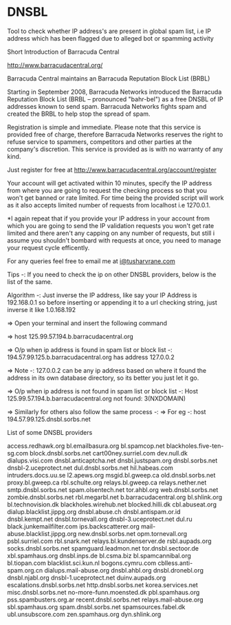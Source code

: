 # DNSBL
Tool to check whether IP address's are present in global spam list, i.e IP address which has been flagged due to alleged bot or spamming activity

Short Introduction of Barracuda Central

http://www.barracudacentral.org/

Barracuda Central maintains an Barracuda Reputation Block List (BRBL)

Starting in September 2008, Barracuda Networks introduced the Barracuda Reputation Block List (BRBL – pronounced "bahr-bel") as a free DNSBL of IP addresses known to send spam. Barracuda Networks fights spam and created the BRBL to help stop the spread of spam.

Registration is simple and immediate. Please note that this service is provided free of charge, therefore Barracuda Networks reserves the right to refuse service to spammers, competitors and other parties at the company's discretion. This service is provided as is with no warranty of any kind.

Just register for free at http://www.barracudacentral.org/account/register

Your account will get activated within 10 minutes, specify the IP address from where you are going to request the checking process so that you won't get banned or rate limited. For time being the provided script will work as it also accepts limited number of requests from localhost i.e 1270.0.1.

*I again repeat that if you provide your IP address in your account from which you are going to send the IP validation requests you won't get rate limited and there aren't any capping on any number of requests, but still i assume you shouldn't bombard with requests at once, you need to manage your request cycle efficently.

For any queries feel free to email me at i@tusharvrane.com

Tips -: If you need to check the ip on other DNSBL providers, below is the list of the same. 

Algorithm -: 
	Just inverse the IP address, like say your IP Address is 192.168.0.1 so before inserting or appending it to a url checking string, just inverse it like 1.0.168.192

=> Open your terminal and insert the following command 

=> host 125.99.57.194.b.barracudacentral.org

=> O/p when ip address is found in spam list or block list -:  194.57.99.125.b.barracudacentral.org has address 127.0.0.2

=> Note -: 127.0.0.2 can be any ip address based on where it found the address in its own database directory, so its better you just let it go.

=> O/p when ip address is not found in spam list or block list -:  Host 125.99.57.194.b.barracudacentral.org not found: 3(NXDOMAIN)

=> Similarly for others also follow the same process -:
=> For eg -: host 194.57.99.125.dnsbl.sorbs.net

List of some DNSBL providers

access.redhawk.org
bl.emailbasura.org
bl.spamcop.net
blackholes.five-ten-sg.com
block.dnsbl.sorbs.net
cart00ney.surriel.com
dev.null.dk
dialups.visi.com
dnsbl.anticaptcha.net
dnsbl.justspam.org
dnsbl.sorbs.net
dnsbl-2.uceprotect.net
dul.dnsbl.sorbs.net
hil.habeas.com
intruders.docs.uu.se
l2.apews.org
msgid.bl.gweep.ca
old.dnsbl.sorbs.net
proxy.bl.gweep.ca
rbl.schulte.org
relays.bl.gweep.ca
relays.nether.net
smtp.dnsbl.sorbs.net
spam.olsentech.net
tor.ahbl.org
web.dnsbl.sorbs.net
zombie.dnsbl.sorbs.net
rbl.megarbl.net
b.barracudacentral.org
bl.shlink.org
bl.technovision.dk
blackholes.wirehub.net
blocked.hilli.dk
cbl.abuseat.org
dialup.blacklist.jippg.org
dnsbl.abuse.ch
dnsbl.antispam.or.id
dnsbl.kempt.net
dnsbl.tornevall.org
dnsbl-3.uceprotect.net
dul.ru
black.junkemailfilter.com
ips.backscatterer.org
mail-abuse.blacklist.jippg.org
new.dnsbl.sorbs.net
opm.tornevall.org
psbl.surriel.com
rbl.snark.net
relays.bl.kundenserver.de
rsbl.aupads.org
socks.dnsbl.sorbs.net
spamguard.leadmon.net
tor.dnsbl.sectoor.de
xbl.spamhaus.org
dnsbl.inps.de
bl.csma.biz
bl.spamcannibal.org
bl.tiopan.com
blacklist.sci.kun.nl
bogons.cymru.com
cblless.anti-spam.org.cn
dialups.mail-abuse.org
dnsbl.ahbl.org
dnsbl.dronebl.org
dnsbl.njabl.org
dnsbl-1.uceprotect.net
duinv.aupads.org
escalations.dnsbl.sorbs.net
http.dnsbl.sorbs.net
korea.services.net
misc.dnsbl.sorbs.net
no-more-funn.moensted.dk
pbl.spamhaus.org
pss.spambusters.org.ar
recent.dnsbl.sorbs.net
relays.mail-abuse.org
sbl.spamhaus.org
spam.dnsbl.sorbs.net
spamsources.fabel.dk
ubl.unsubscore.com
zen.spamhaus.org
dyn.shlink.org
